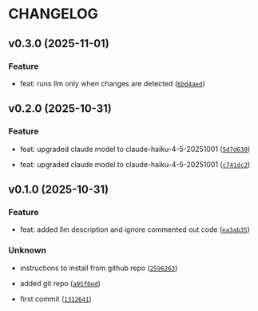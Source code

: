 # CHANGELOG



## v0.3.0 (2025-11-01)

### Feature

* feat: runs llm only when changes are detected ([`6bd4aed`](https://github.com/hragbalian/pyfuncscribe/commit/6bd4aedb5d31276976c921d4eec3c67360dee44e))


## v0.2.0 (2025-10-31)

### Feature

* feat: upgraded claude model to claude-haiku-4-5-20251001 ([`5d7d630`](https://github.com/hragbalian/pyfuncscribe/commit/5d7d630408c9602870a5301be0e09903fe322824))

* feat: upgraded claude model to claude-haiku-4-5-20251001 ([`c741dc2`](https://github.com/hragbalian/pyfuncscribe/commit/c741dc2e9a1a80c4d5d94f8bfe9a7964663664bf))


## v0.1.0 (2025-10-31)

### Feature

* feat: added llm description and ignore commented out code ([`ea3ab35`](https://github.com/hragbalian/pyfuncscribe/commit/ea3ab353408dcb070430b24d38eba12f205457d3))

### Unknown

* instructions to install from github repo ([`2596263`](https://github.com/hragbalian/pyfuncscribe/commit/25962635ac4c7a6be98a0e8b87c69b3ef5c6c62c))

* added git repo ([`a95f0ed`](https://github.com/hragbalian/pyfuncscribe/commit/a95f0ed2e34af14bddcc196f26c5d5babd1d2ec3))

* first commit ([`1312641`](https://github.com/hragbalian/pyfuncscribe/commit/131264114646a020fb3a4ac3aac35203610d5b5c))

